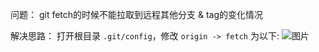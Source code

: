 问题：
git fetch的时候不能拉取到远程其他分支 & tag的变化情况

解决思路：
打开根目录 `.git/config`，修改 `origin -> fetch` 为以下:
![图片](http://images.leyla.top/note/Pastedimage20230926161029.png)
